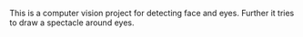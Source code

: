 This is a computer vision project for detecting face and eyes. Further it tries to draw a spectacle around eyes.

